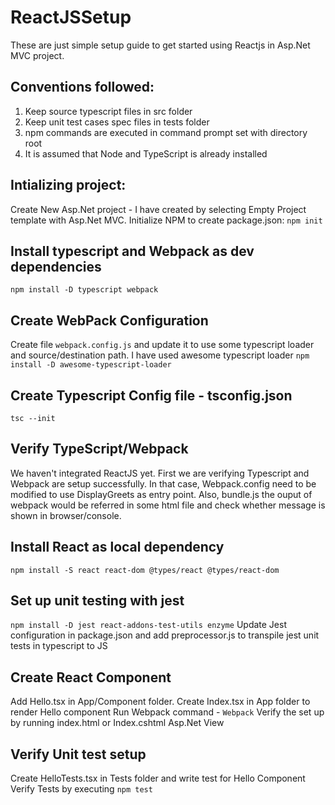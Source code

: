 # ReactJSSetup

These are just simple setup guide to get started using Reactjs in Asp.Net MVC project.

## Conventions followed:
1. Keep source typescript files in src folder
2. Keep unit test cases spec files in tests folder
3. npm commands are executed in command prompt set with directory root
4. It is assumed that Node and TypeScript is already installed

## Intializing project:
Create New Asp.Net project - I have created by selecting Empty Project template with Asp.Net MVC.
Initialize NPM to create package.json: `npm init`

## Install typescript and Webpack as dev dependencies
`npm install -D typescript webpack`

## Create WebPack Configuration
Create file `webpack.config.js` and update it to use some typescript loader and source/destination path. I have used awesome typescript loader
`npm install -D awesome-typescript-loader`

## Create Typescript Config file - tsconfig.json
`tsc --init`

## Verify TypeScript/Webpack
We haven't integrated ReactJS yet. First we are verifying Typescript and Webpack are setup successfully. In that case, Webpack.config need to be modified to use DisplayGreets as entry point. Also, bundle.js the ouput of webpack would be referred in some html file and check whether message is shown in browser/console.

## Install React as local dependency
`npm install -S react react-dom @types/react @types/react-dom`

## Set up unit testing with jest
`npm install -D jest react-addons-test-utils enzyme`
Update Jest configuration in package.json and add preprocessor.js to transpile jest unit tests in typescript to JS

## Create React Component
Add Hello.tsx in App/Component folder. Create Index.tsx in App folder to render Hello component
Run Webpack command - `Webpack`
Verify the set up by running index.html or Index.cshtml Asp.Net View

## Verify Unit test setup
Create HelloTests.tsx in Tests folder and write test for Hello Component
Verify Tests by executing  `npm test`
